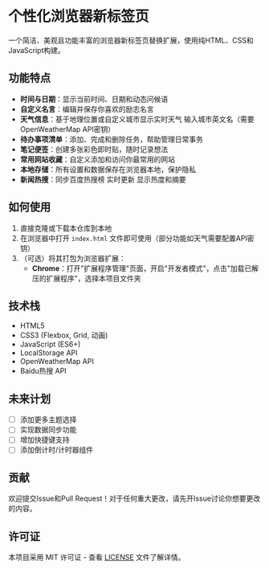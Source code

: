 # 个性化浏览器新标签页

一个简洁、美观且功能丰富的浏览器新标签页替换扩展，使用纯HTML、CSS和JavaScript构建。

## 功能特点

-   **时间与日期**：显示当前时间、日期和动态问候语
-   **自定义名言**：编辑并保存你喜欢的励志名言
-   **天气信息**：基于地理位置或自定义城市显示实时天气 输入城市英文名（需要OpenWeatherMap API密钥）
-   **待办事项清单**：添加、完成和删除任务，帮助管理日常事务
-   **笔记便签**：创建多张彩色即时贴，随时记录想法
-   **常用网站收藏**：自定义添加和访问你最常用的网站
-   **本地存储**：所有设置和数据保存在浏览器本地，保护隐私
-   **新闻热搜**：同步百度热搜榜 实时更新 显示热度和摘要

## 如何使用

1.  直接克隆或下载本仓库到本地
2.  在浏览器中打开 `index.html` 文件即可使用（部分功能如天气需要配置API密钥）
3.  （可选）将其打包为浏览器扩展：
    -   **Chrome**：打开"扩展程序管理"页面，开启"开发者模式"，点击"加载已解压的扩展程序"，选择本项目文件夹

## 技术栈

-   HTML5
-   CSS3 (Flexbox, Grid, 动画)
-   JavaScript (ES6+)
-   LocalStorage API
-   OpenWeatherMap API
-   Baidu热搜 API

## 未来计划

-   [ ] 添加更多主题选择
-   [ ] 实现数据同步功能
-   [ ] 增加快捷键支持
-   [ ] 添加倒计时/计时器组件

## 贡献

欢迎提交Issue和Pull Request！对于任何重大更改，请先开Issue讨论你想要更改的内容。

## 许可证

本项目采用 MIT 许可证 - 查看 [LICENSE](LICENSE) 文件了解详情。
